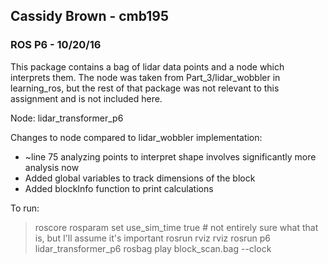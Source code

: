 ## Cassidy Brown - cmb195
### ROS P6 - 10/20/16

This package contains a bag of lidar data points and a node which interprets them.
The node was taken from Part_3/lidar_wobbler in learning_ros, but the rest of that package was not relevant to this assignment and is not included here.

Node:
    lidar_transformer_p6

Changes to node compared to lidar_wobbler implementation:
  - ~line 75 analyzing points to interpret shape involves significantly more analysis now
  - Added global variables to track dimensions of the block
  - Added blockInfo function to print calculations 


To run:
  > roscore
  > rosparam set use_sim_time true				# not entirely sure what that is, but I'll assume it's important
  > rosrun rviz rviz
  > rosrun p6 lidar_transformer_p6
  > rosbag play block_scan.bag --clock

